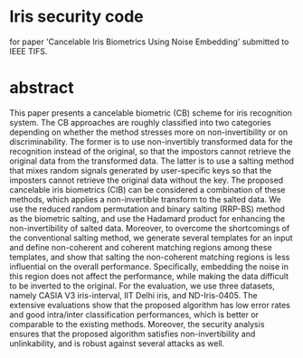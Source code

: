 # Iris security code
for paper 'Cancelable Iris Biometrics Using Noise Embedding' submitted to IEEE TIFS.

# abstract

This paper presents a cancelable biometric (CB) scheme for iris 
recognition system. 
The CB approaches are roughly classified into two categories
depending on whether
the method stresses more on non-invertibility or on discriminability.
The former is to use non-invertibly transformed data for the
recognition instead of the original, so that the impostors cannot
retrieve the original data from the transformed data. The latter 
is to use a salting method that mixes random signals generated 
by user-specific keys so that the imposters cannot retrieve the original 
data without the key.
The proposed cancelable iris biometrics (CIB) can be considered
a combination of these methods, which applies 
a non-invertible transform to the salted data.
We use the reduced random permutation and binary salting (RRP-BS) 
method as the biometric salting, and use the Hadamard product 
for enhancing the non-invertibility of salted data.
Moreover, to overcome the shortcomings of the conventional salting method, we 
generate several templates for an input and define non-coherent and coherent matching
regions among these templates, and show that salting the non-coherent matching regions is less
influential on the overall performance.
Specifically, embedding the noise in this region does not affect 
the performance, while making the data difficult to be inverted to the 
original. For the evaluation, we use three datasets,
namely CASIA V3 iris-interval, IIT Delhi iris, and ND-Iris-0405. 
The extensive evaluations show that the proposed algorithm has low error 
rates and good intra/inter classification performances,
which is better or comparable to the existing methods.
Moreover, the security analysis ensures that the proposed 
algorithm satisfies non-invertibility and unlinkability, and is robust against 
several attacks as well.

